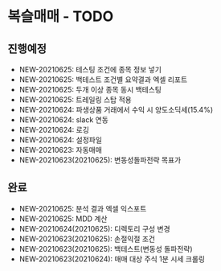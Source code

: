# 복슬매매 - TODO

## 진행예정
- NEW-20210625: 테스팅 조건에 종목 정보 넣기
- NEW-20210625: 백테스트 조건별 요약결과 엑셀 리포트
- NEW-20210625: 두개 이상 종목 동시 백테스팅
- NEW-20210625: 트레일링 스탑 적용
- NEW-20210624: 파생상품 거래에서 수익 시 양도소딕세(15.4%)
- NEW-20210624: slack 연동
- NEW-20210624: 로깅
- NEW-20210624: 설정파일
- NEW-20210623: 자동매매
- NEW-20210623(20210625): 변동성돌파전략 목표가

## 완료
- NEW-20210625: 분석 결과 엑셀 익스포트
- NEW-20210625: MDD 계산
- NEW-20210624(20210625): 디렉토리 구성 변경
- NEW-20210623(20210625): 손절익절 조건
- NEW-20210623(20210625): 백테스트(변동성 돌파전략)
- NEW-20210623(20210624): 매매 대상 주식 1분 시세 크롤링


